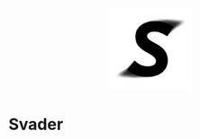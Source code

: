 <p align="center">
  <picture>
    <source media="(prefers-color-scheme: dark)" srcset="/resources/S-white-400px.png">
    <img width="150" alt="Svader Logo" src="/resources/S-black-400px.png">
  </picture>
</p>

# Svader
